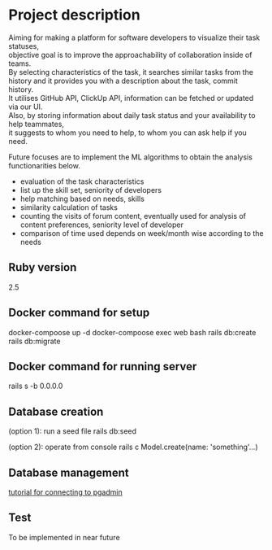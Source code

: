 # Project description

Aiming for making a platform for software developers to visualize their task statuses,<br/>
objective goal is to improve the approachability of collaboration inside of teams.<br/>
By selecting characteristics of the task, it searches similar tasks from the history and it provides you with a description about the task, commit history.<br/>
It utilises GitHub API, ClickUp API, information can be fetched or updated via our UI.<br/>
Also, by storing information about daily task status and your availability to help teammates,<br/>
it suggests to whom you need to help, to whom you can ask help if you need.<br/>

Future focuses are to implement the ML algorithms to obtain the analysis functionarities below.<br/>
* evaluation of the task characteristics
* list up the skill set, seniority of developers
* help matching based on needs, skills
* similarity calculation of tasks
* counting the visits of forum content, eventually used for analysis of content preferences, seniority level of developer
* comparison of time used depends on week/month wise according to the needs


## Ruby version
2.5

## Docker command for setup
docker-compoose up -d
docker-compoose exec web bash
rails db:create
rails db:migrate

## Docker command for running server
rails s -b 0.0.0.0

## Database creation
(option 1): run a seed file
rails db:seed

(option 2): operate from console
rails c
Model.create(name: 'something'...)

## Database management
[tutorial for connecting to pgadmin](https://www.youtube.com/watch?v=2BjrT14Heug)

## Test
To be implemented in near future
